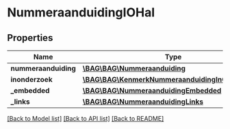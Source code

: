 # NummeraanduidingIOHal

## Properties
Name | Type | Description | Notes
------------ | ------------- | ------------- | -------------
**nummeraanduiding** | [**\BAG\BAG\Nummeraanduiding**](Nummeraanduiding.md) |  | 
**inonderzoek** | [**\BAG\BAG\KenmerkNummeraanduidingInOnderzoek[]**](KenmerkNummeraanduidingInOnderzoek.md) |  | [optional] 
**_embedded** | [**\BAG\BAG\NummeraanduidingEmbedded**](NummeraanduidingEmbedded.md) |  | [optional] 
**_links** | [**\BAG\BAG\NummeraanduidingLinks**](NummeraanduidingLinks.md) |  | [optional] 

[[Back to Model list]](../../README.md#documentation-for-models) [[Back to API list]](../../README.md#documentation-for-api-endpoints) [[Back to README]](../../README.md)

